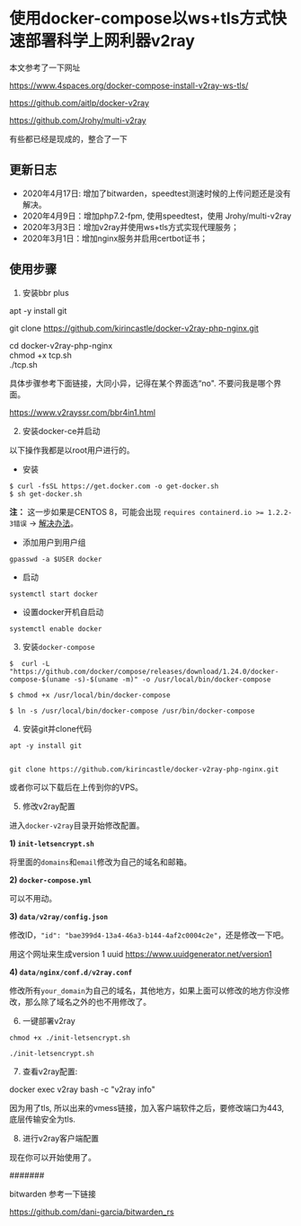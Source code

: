 # 使用docker-compose以ws+tls方式快速部署科学上网利器v2ray

本文参考了一下网址

https://www.4spaces.org/docker-compose-install-v2ray-ws-tls/

https://github.com/aitlp/docker-v2ray

https://github.com/Jrohy/multi-v2ray

有些都已经是现成的，整合了一下

## 更新日志

* 2020年4月17日: 增加了bitwarden，speedtest测速时候的上传问题还是没有解决。
* 2020年4月9日：增加php7.2-fpm, 使用speedtest，使用 Jrohy/multi-v2ray
* 2020年3月3日：增加v2ray并使用ws+tls方式实现代理服务；
* 2020年3月1日：增加nginx服务并启用certbot证书；

## 使用步骤

1. 安装bbr plus

apt -y install git


git clone https://github.com/kirincastle/docker-v2ray-php-nginx.git

cd docker-v2ray-php-nginx \
chmod +x tcp.sh \
./tcp.sh

具体步骤参考下面链接，大同小异，记得在某个界面选“no". 不要问我是哪个界面。

https://www.v2rayssr.com/bbr4in1.html


2. 安装docker-ce并启动

以下操作我都是以root用户进行的。

* 安装

```
$ curl -fsSL https://get.docker.com -o get-docker.sh
$ sh get-docker.sh
```

**注：** 这一步如果是CENTOS 8，可能会出现 `requires containerd.io >= 1.2.2-3错误` -> [解决办法](https://www.4spaces.org/docker-ce-install-containerd-io-error/)。

* 添加用户到用户组

```
gpasswd -a $USER docker
```

* 启动

```
systemctl start docker
```

* 设置docker开机自启动

```
systemctl enable docker
```

3. 安装`docker-compose`

```
$  curl -L "https://github.com/docker/compose/releases/download/1.24.0/docker-compose-$(uname -s)-$(uname -m)" -o /usr/local/bin/docker-compose

$ chmod +x /usr/local/bin/docker-compose

$ ln -s /usr/local/bin/docker-compose /usr/bin/docker-compose
```

4. 安装git并clone代码

```
apt -y install git


git clone https://github.com/kirincastle/docker-v2ray-php-nginx.git
```

或者你可以下载后在上传到你的VPS。

5. 修改v2ray配置

进入`docker-v2ray`目录开始修改配置。

**1) `init-letsencrypt.sh`**

将里面的`domains`和`email`修改为自己的域名和邮箱。

**2) `docker-compose.yml`**

可以不用动。

**3) `data/v2ray/config.json`**

修改ID，`"id": "bae399d4-13a4-46a3-b144-4af2c0004c2e"`，还是修改一下吧。

用这个网址来生成version 1 uuid
https://www.uuidgenerator.net/version1

**4) `data/nginx/conf.d/v2ray.conf`**

修改所有`your_domain`为自己的域名，其他地方，如果上面可以修改的地方你没修改，那么除了域名之外的也不用修改了。

6. 一键部署v2ray

```
chmod +x ./init-letsencrypt.sh

./init-letsencrypt.sh
```

7. 查看v2ray配置:

docker exec v2ray bash -c "v2ray info"

因为用了tls, 所以出来的vmess链接，加入客户端软件之后，要修改端口为443, 底层传输安全为tls.

8. 进行v2ray客户端配置

现在你可以开始使用了。


#######

bitwarden 参考一下链接

https://github.com/dani-garcia/bitwarden_rs
